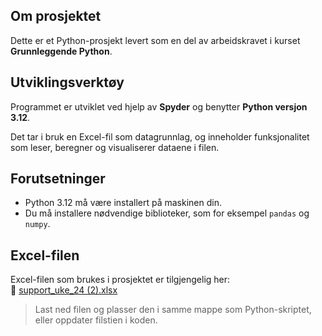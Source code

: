 ## Om prosjektet

Dette er et Python-prosjekt levert som en del av arbeidskravet i kurset **Grunnleggende Python**.

## Utviklingsverktøy

Programmet er utviklet ved hjelp av **Spyder** og benytter **Python versjon 3.12**.

Det tar i bruk en Excel-fil som datagrunnlag, og inneholder funksjonalitet som leser, beregner og visualiserer dataene i filen.

## Forutsetninger

- Python 3.12 må være installert på maskinen din.
- Du må installere nødvendige biblioteker, som for eksempel `pandas` og `numpy`.

##  Excel-filen

Excel-filen som brukes i prosjektet er tilgjengelig her:  
📁 [support_uke_24 (2).xlsx](https://github.com/selapy/Prosjekt/blob/main/support_uke_24%20(2).xlsx)

> Last ned filen og plasser den i samme mappe som Python-skriptet, eller oppdater filstien i koden.

